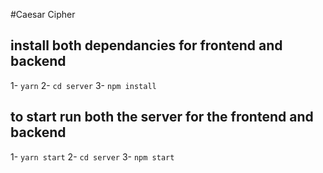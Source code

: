 #Caesar Cipher
## install both dependancies for frontend and backend
1- `yarn`
2- `cd server`
3- `npm install`
## to start run both the server for the frontend and backend

1- `yarn start`
2- `cd server`
3- `npm start`

